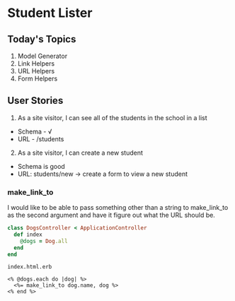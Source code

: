 # Student Lister

## Today's Topics

1. Model Generator
2. Link Helpers
3. URL Helpers
3. Form Helpers

## User Stories

1. As a site visitor, I can see all of the students in the school in a list
  + Schema - √
  + URL - /students

2. As a site visitor, I can create a new student
  + Schema is good
  + URL: students/new -> create a form to view a new student


### make_link_to

I would like to be able to pass something other than a string to make_link_to as the second argument and have it figure out what the URL should be.

```ruby
class DogsController < ApplicationController
  def index
    @dogs = Dog.all
  end
end
```


```erb
index.html.erb

<% @dogs.each do |dog| %>
  <%= make_link_to dog.name, dog %>
<% end %>
```
